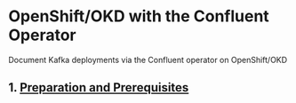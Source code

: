 # OpenShift/OKD with the Confluent Operator

Document Kafka deployments via the Confluent operator on OpenShift/OKD

## 1. [Preparation and Prerequisites](/okd/install.md)


